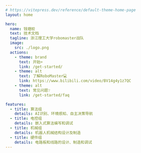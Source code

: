 ```yaml
---
# https://vitepress.dev/reference/default-theme-home-page
layout: home

hero:
  name: 钱塘蛟
  text: 技术文档
  tagline: 浙江理工大学robomaster战队
  image:
    src: ./logo.png
  actions:
    - theme: brand
      text: 开始➡️
      link: /get-started/
    - theme: alt
      text: 了解RoboMaster💻
      link: https://www.bilibili.com/video/BV14g4y1z7QC
    - theme: alt
      text: 常见问题❔
      link: /get-started/faq

features:
  - title: 算法组
    details: AI识别、环境感知、自主决策导航
  - title: 电控组
    details: 嵌入式算法编写和调试
  - title: 机械组
    details: 机器人机械结构设计及制造
  - title: 硬件组
    details: 电路板和线路的设计、制造和调试
---
```

<script setup>
  if (typeof window !== 'undefined') {
    window.location.href = '/get-started/faq/';
  }
</script>

<style>
:root {
  --vp-home-hero-name-color: transparent;
  --vp-home-hero-name-background: -webkit-linear-gradient(120deg, #23AC3A 30%, #00B6E9);
}
</style>
